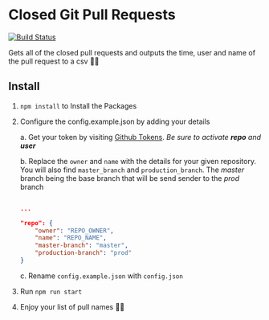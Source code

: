 # Closed Git Pull Requests
[![Build Status](https://travis-ci.com/username/projectname.svg?branch=master)](https://travis-ci.com/username/projectname)

Gets all of the closed pull requests and outputs the time, user and name of the pull request to a csv 🎉🎉

## Install

1. `npm install` to Install the Packages

2. Configure the config.example.json by adding your details

    a. Get your token by visiting [Github Tokens](https://github.com/settings/tokens/new). *Be sure to activate **repo** and **user***

    b. Replace the `owner` and `name` with the details for your given repository. You will also find `master_branch` and `production_branch`. The *master* branch being the base branch that will be send sender to the *prod* branch

    ```json
    
    ...

	"repo": {
		"owner": "REPO_OWNER",
		"name": "REPO_NAME",
		"master-branch": "master",
		"production-branch": "prod"
	}

    ```

    c. Rename `config.example.json` with `config.json`

2. Run `npm run start` 

3. Enjoy your list of pull names 🎉🎉

